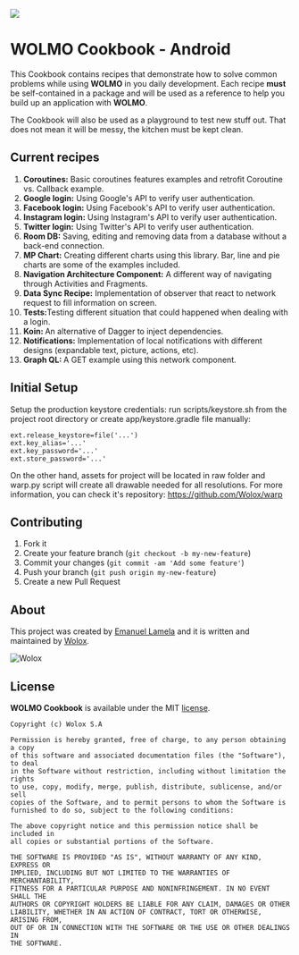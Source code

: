 ![](https://i.imgur.com/oatemPt.png)

# WOLMO Cookbook - Android

This Cookbook contains recipes that demonstrate how to solve common problems while using **WOLMO** in you daily development. Each recipe **must** be self-contained in a package and will be used as a reference to help you build up an application with **WOLMO**.

The Cookbook will also be used as a playground to test new stuff out. That does not mean it will be messy, the kitchen must be kept clean.

## <a name="topic-contributing"></a> Current recipes

1.  <b>Coroutines:</b> Basic coroutines features examples and retrofit Coroutine vs. Callback example.
2.  <b>Google login:</b> Using Google's API to verify user authentication.
3.  <b>Facebook login:</b> Using Facebook's API to verify user authentication.
4.  <b>Instagram login:</b> Using Instagram's API to verify user authentication.
5.  <b>Twitter login:</b> Using Twitter's API to verify user authentication.
6.  <b>Room DB:</b> Saving, editing and removing data from a database without a back-end connection.
7.  <b>MP Chart:</b> Creating different charts using this library. Bar, line and pie charts are some of the examples included.
8.  <b>Navigation Architecture Component:</b> A different way of navigating through Activities and Fragments.
9.  <b>Data Sync Recipe:</b> Implementation of observer that react to network request to fill information on screen.
10.  <b>Tests:</b>Testing different situation that could happened when dealing with a login.
11. <b>Koin: </b> An alternative of Dagger to inject dependencies.
12. <b>Notifications:</b> Implementation of local notifications with different designs (expandable text, picture, actions, etc).
13. <b>Graph QL: </b>A GET example using this network component.


## Initial Setup
Setup the production keystore credentials: run scripts/keystore.sh from the project root directory or create app/keystore.gradle file manually:
```
ext.release_keystore=file('...')
ext.key_alias='...'
ext.key_password='...'
ext.store_password='...'
```

On the other hand, assets for project will be located in raw folder and warp.py script will create all drawable needed for all resolutions. For more information, you can check it's repository: https://github.com/Wolox/warp

## <a name="topic-contributing"></a> Contributing

1. Fork it
2. Create your feature branch (`git checkout -b my-new-feature`)
3. Commit your changes (`git commit -am 'Add some feature'`)
4. Push your branch (`git push origin my-new-feature`)
5. Create a new Pull Request

## <a name="topic-about"></a> About

This project was created by [Emanuel Lamela](https://github.com/emalamela) and it is written and maintained by [Wolox](http://www.wolox.com.ar).

![Wolox](https://i.imgur.com/VuLMt3g.png)

## <a name="topic-license"></a> License

**WOLMO Cookbook** is available under the MIT [license](https://raw.githubusercontent.com/Wolox/wolmo-core-android/master/LICENSE.md).

    Copyright (c) Wolox S.A

    Permission is hereby granted, free of charge, to any person obtaining a copy
    of this software and associated documentation files (the "Software"), to deal
    in the Software without restriction, including without limitation the rights
    to use, copy, modify, merge, publish, distribute, sublicense, and/or sell
    copies of the Software, and to permit persons to whom the Software is
    furnished to do so, subject to the following conditions:

    The above copyright notice and this permission notice shall be included in
    all copies or substantial portions of the Software.

    THE SOFTWARE IS PROVIDED "AS IS", WITHOUT WARRANTY OF ANY KIND, EXPRESS OR
    IMPLIED, INCLUDING BUT NOT LIMITED TO THE WARRANTIES OF MERCHANTABILITY,
    FITNESS FOR A PARTICULAR PURPOSE AND NONINFRINGEMENT. IN NO EVENT SHALL THE
    AUTHORS OR COPYRIGHT HOLDERS BE LIABLE FOR ANY CLAIM, DAMAGES OR OTHER
    LIABILITY, WHETHER IN AN ACTION OF CONTRACT, TORT OR OTHERWISE, ARISING FROM,
    OUT OF OR IN CONNECTION WITH THE SOFTWARE OR THE USE OR OTHER DEALINGS IN
    THE SOFTWARE.
